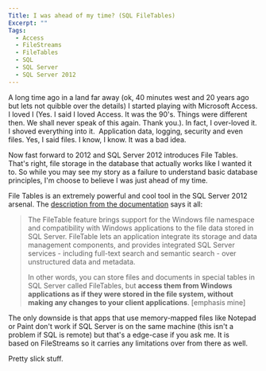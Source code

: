 ```yaml
---
Title: I was ahead of my time? (SQL FileTables)
Excerpt: ""
Tags:
  - Access
  - FileStreams
  - FileTables
  - SQL
  - SQL Server
  - SQL Server 2012
---
```

A long time ago in a land far away (ok, 40 minutes west and 20 years ago but lets not quibble over the details) I started playing with Microsoft Access. I loved I (Yes. I said I loved Access. It was the 90's. Things were different then. We shall never speak of this again. Thank you.). In fact, I over-loved it. I shoved everything into it.  Application data, logging, security and even files. Yes, I said files. I know, I know. It was a bad idea.

Now fast forward to 2012 and SQL Server 2012 introduces File Tables. That's right, file storage in the database that actually works like I wanted it to. So while you may see my story as a failure to understand basic database principles, I'm choose to believe I was just ahead of my time.

File Tables is an extremely powerful and cool tool in the SQL Server 2012 arsenal. The <a href="http://msdn.microsoft.com/en-us/library/ff929144(v=sql.110).aspx" target="_blank">description from the documentation</a> says it all:
<blockquote>The FileTable feature brings support for the Windows file namespace and compatibility with Windows applications to the file data stored in SQL Server. FileTable lets an application integrate its storage and data management components, and provides integrated SQL Server services - including full-text search and semantic search - over unstructured data and metadata.

In other words, you can store files and documents in special tables in SQL Server called FileTables, but <strong>access them from Windows applications as if they were stored in the file system, without making any changes to your client applications</strong>. [emphasis mine]</blockquote>
The only downside is that apps that use memory-mapped files like Notepad or Paint don't work if SQL Server is on the same machine (this isn't a problem if SQL is remote) but that's a edge-case if you ask me. It is based on FileStreams so it carries any limitations over from there as well.

Pretty slick stuff.